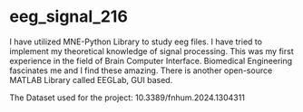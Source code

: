 # eeg_signal_216
I have utilized MNE-Python Library to study eeg files. I have tried to implement my theoretical knowledge of signal processing. This was my first experience in the field of Brain Computer Interface.  Biomedical Engineering fascinates me and I find these amazing.  There is another open-source MATLAB Library called EEGLab, GUI based.

The Dataset used for the project: 10.3389/fnhum.2024.1304311
